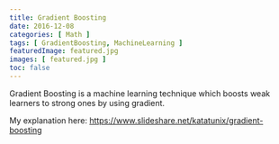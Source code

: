 ```yaml
---
title: Gradient Boosting
date: 2016-12-08
categories: [ Math ]
tags: [ GradientBoosting, MachineLearning ]
featuredImage: featured.jpg
images: [ featured.jpg ]
toc: false
---
```


Gradient Boosting is a machine learning technique which boosts weak learners to strong ones by using gradient.

My explanation here: https://www.slideshare.net/katatunix/gradient-boosting

